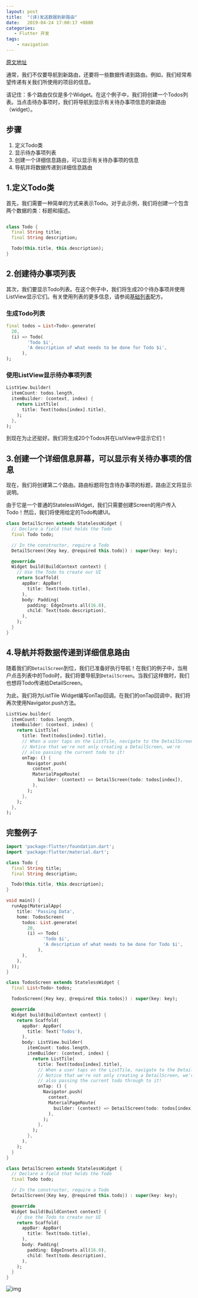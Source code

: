 ```yaml
---
layout: post
title:  "(译)发送数据到新路由"
date:   2019-04-24 17:00:17 +0800
categories: 
   - Flutter 开发
tags:
    - navigation
---
```

[原文地址](https://flutter.dev/docs/cookbook/navigation/passing-data)

通常，我们不仅要导航到新路由，还要将一些数据传递到路由。例如，我们经常希望传递有关我们所使用的项目的信息。

请记住：多个路由仅仅是多个Widget。在这个例子中，我们将创建一个Todos列表。当点击待办事项时，我们将导航到显示有关待办事项信息的新路由（widget）。

<!--more-->


## 步骤

1. 定义Todo类
2. 显示待办事项列表
3. 创建一个详细信息路由，可以显示有关待办事项的信息
4. 导航并将数据传递到详细信息路由

## 1.定义Todo类

首先，我们需要一种简单的方式来表示Todo。对于此示例，我们将创建一个包含两个数据的类：标题和描述。

```dart

class Todo {
  final String title;
  final String description;

  Todo(this.title, this.description);
}
```


## 2.创建待办事项列表

其次，我们要显示Todo列表。在这个例子中，我们将生成20个待办事项并使用ListView显示它们。有关使用列表的更多信息，请参阅[基础列表](https://flutter.dev/docs/cookbook/lists/basic-list/)配方。

### 生成Todo列表

```dart
final todos = List<Todo>.generate(
  20,
  (i) => Todo(
        'Todo $i',
        'A description of what needs to be done for Todo $i',
      ),
);
```

### 使用ListView显示待办事项列表
```dart
ListView.builder(
  itemCount: todos.length,
  itemBuilder: (context, index) {
    return ListTile(
      title: Text(todos[index].title),
    );
  },
);
```

到现在为止还挺好。我们将生成20个Todos并在ListView中显示它们！


## 3.创建一个详细信息屏幕，可以显示有关待办事项的信息

现在，我们将创建第二个路由。路由标题将包含待办事项的标题，路由正文将显示说明。

由于它是一个普通的StatelessWidget，我们只需要创建Screen的用户传入Todo！然后，我们将使用给定的Todo构建UI。

```dart
class DetailScreen extends StatelessWidget {
  // Declare a field that holds the Todo
  final Todo todo;

  // In the constructor, require a Todo
  DetailScreen({Key key, @required this.todo}) : super(key: key);

  @override
  Widget build(BuildContext context) {
    // Use the Todo to create our UI
    return Scaffold(
      appBar: AppBar(
        title: Text(todo.title),
      ),
      body: Padding(
        padding: EdgeInsets.all(16.0),
        child: Text(todo.description),
      ),
    );
  }
}
```

## 4.导航并将数据传递到详细信息路由

随着我们的`DetailScreen`到位，我们已准备好执行导航！在我们的例子中，当用户点击列表中的Todo时，我们将要导航到`DetailScreen`。当我们这样做时，我们也想将Todo传递给DetailScreen。

为此，我们将为ListTile Widget编写onTap回调。在我们的onTap回调中，我们将再次使用Navigator.push方法。

```dart
ListView.builder(
  itemCount: todos.length,
  itemBuilder: (context, index) {
    return ListTile(
      title: Text(todos[index].title),
      // When a user taps on the ListTile, navigate to the DetailScreen.
      // Notice that we're not only creating a DetailScreen, we're
      // also passing the current todo to it!
      onTap: () {
        Navigator.push(
          context,
          MaterialPageRoute(
            builder: (context) => DetailScreen(todo: todos[index]),
          ),
        );
      },
    );
  },
);
```

## 完整例子

```dart
import 'package:flutter/foundation.dart';
import 'package:flutter/material.dart';

class Todo {
  final String title;
  final String description;

  Todo(this.title, this.description);
}

void main() {
  runApp(MaterialApp(
    title: 'Passing Data',
    home: TodosScreen(
      todos: List.generate(
        20,
        (i) => Todo(
              'Todo $i',
              'A description of what needs to be done for Todo $i',
            ),
      ),
    ),
  ));
}

class TodosScreen extends StatelessWidget {
  final List<Todo> todos;

  TodosScreen({Key key, @required this.todos}) : super(key: key);

  @override
  Widget build(BuildContext context) {
    return Scaffold(
      appBar: AppBar(
        title: Text('Todos'),
      ),
      body: ListView.builder(
        itemCount: todos.length,
        itemBuilder: (context, index) {
          return ListTile(
            title: Text(todos[index].title),
            // When a user taps on the ListTile, navigate to the DetailScreen.
            // Notice that we're not only creating a DetailScreen, we're
            // also passing the current todo through to it!
            onTap: () {
              Navigator.push(
                context,
                MaterialPageRoute(
                  builder: (context) => DetailScreen(todo: todos[index]),
                ),
              );
            },
          );
        },
      ),
    );
  }
}

class DetailScreen extends StatelessWidget {
  // Declare a field that holds the Todo
  final Todo todo;

  // In the constructor, require a Todo
  DetailScreen({Key key, @required this.todo}) : super(key: key);

  @override
  Widget build(BuildContext context) {
    // Use the Todo to create our UI
    return Scaffold(
      appBar: AppBar(
        title: Text(todo.title),
      ),
      body: Padding(
        padding: EdgeInsets.all(16.0),
        child: Text(todo.description),
      ),
    );
  }
}
```
![img](https://flutter.dev/images/cookbook/passing-data.gif)
